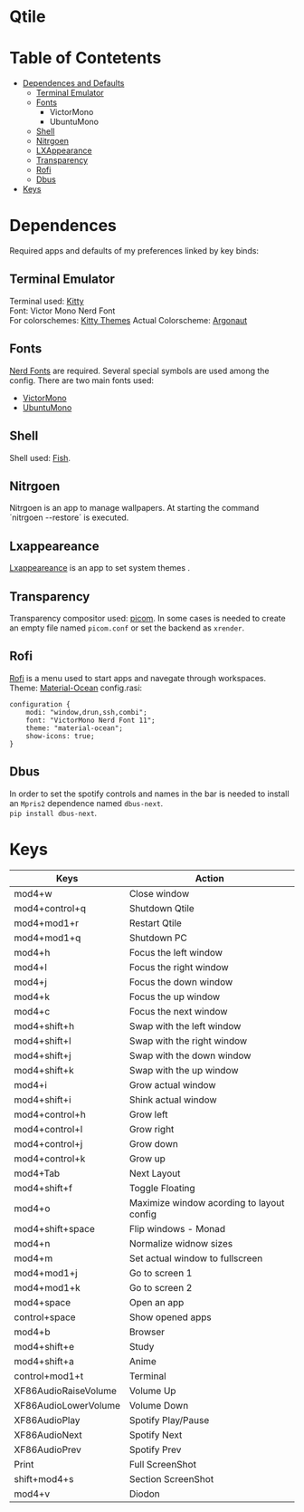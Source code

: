 # Qtile

# Table of Contetents
- [Dependences and Defaults](#dependences)
    - [Terminal Emulator](#terminal-emulator)
    - [Fonts](#fonts)
        - VictorMono
        - UbuntuMono
    - [Shell](#shell)
    - [Nitrgoen](#nitrgoen)
    - [LXAppearance](#lxappearance)
    - [Transparency](#transparency)
    - [Rofi](#rofi)
    - [Dbus](#dbus)
- [Keys](#keys)

# Dependences 
Required apps and defaults of my preferences linked by key binds:
## Terminal Emulator
Terminal used: [Kitty](https://sw.kovidgoyal.net/kitty/) \
Font: Victor Mono Nerd Font \
For colorschemes: [Kitty Themes](https://github.com/dexpota/kitty-themes)
Actual Colorscheme: [Argonaut](https://github.com/dexpota/kitty-themes/blob/master/themes/Argonaut.conf)
## Fonts
[Nerd Fonts](https://www.nerdfonts.com/#home) are required. Several special symbols are used among the config.
There are two main fonts used:
- [VictorMono](https://github.com/ryanoasis/nerd-fonts/releases/download/v2.1.0/VictorMono.zip)
- [UbuntuMono](https://github.com/ryanoasis/nerd-fonts/releases/download/v2.1.0/UbuntuMono.zip)
## Shell
Shell used: [Fish](https://fishshell.com/).
## Nitrgoen
Nitrgoen is an app to manage wallpapers. At starting the command ´nitrgoen --restore´ is executed.
## Lxappeareance
[Lxappeareance](https://wiki.lxde.org/es/LXAppearance) is an app to set system themes .
## Transparency
Transparency compositor used: [picom](https://github.com/yshui/picom). In some cases is needed to create an empty file named `picom.conf` or set the backend as `xrender`.
## Rofi
[Rofi](https://github.com/davatorium/rofi) is a menu used to start apps and navegate through workspaces.
Theme: [Material-Ocean](https://github.com/material-ocean/rofi-Theme)
config.rasi:
```rasi
configuration {
    modi: "window,drun,ssh,combi";
    font: "VictorMono Nerd Font 11";
    theme: "material-ocean";
    show-icons: true;
}
```
## Dbus
In order to set the spotify controls and names in the bar is needed to install an `Mpris2` dependence named `dbus-next`. \
`pip install dbus-next`.

# Keys
| Keys                 | Action                                    |
| -------------------- | ----------------------------------------- |
| mod4+w               | Close window                              |
| mod4+control+q       | Shutdown Qtile                            |
| mod4+mod1+r          | Restart Qtile                             |
| mod4+mod1+q          | Shutdown PC                               |
| mod4+h               | Focus the left window                     |
| mod4+l               | Focus the right window                    |
| mod4+j               | Focus the down window                     |
| mod4+k               | Focus the up window                       |
| mod4+c               | Focus the next window                     |
| mod4+shift+h         | Swap with the left window                 |
| mod4+shift+l         | Swap with the right window                |
| mod4+shift+j         | Swap with the down window                 |
| mod4+shift+k         | Swap with the up window                   |
| mod4+i               | Grow actual window                        |
| mod4+shift+i         | Shink actual window                       |
| mod4+control+h       | Grow left                                 |
| mod4+control+l       | Grow right                                |
| mod4+control+j       | Grow down                                 |
| mod4+control+k       | Grow up                                   |
| mod4+Tab             | Next Layout                               |
| mod4+shift+f         | Toggle Floating                           |
| mod4+o               | Maximize window acording to layout config |
| mod4+shift+space     | Flip windows - Monad                      |
| mod4+n               | Normalize widnow sizes                    |
| mod4+m               | Set actual window to fullscreen           |
| mod4+mod1+j          | Go to screen 1                            |
| mod4+mod1+k          | Go to screen 2                            |
| mod4+space           | Open an app                               |
| control+space        | Show opened apps                          |
| mod4+b               | Browser                                   |
| mod4+shift+e         | Study                                     |
| mod4+shift+a         | Anime                                     |
| control+mod1+t       | Terminal                                  |
| XF86AudioRaiseVolume | Volume Up                                 |
| XF86AudioLowerVolume | Volume Down                               |
| XF86AudioPlay        | Spotify Play/Pause                        |
| XF86AudioNext        | Spotify Next                              |
| XF86AudioPrev        | Spotify Prev                              |
| Print                | Full ScreenShot                           |
| shift+mod4+s         | Section ScreenShot                        |
| mod4+v               | Diodon                                    |
